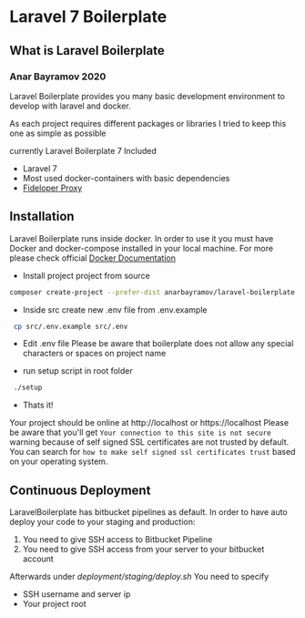 # Laravel 7 Boilerplate

## What is Laravel Boilerplate

### Anar Bayramov 2020

Laravel Boilerplate provides you many basic development environment to develop with laravel and docker.

As each project requires different packages or libraries I tried to keep this one as simple as possible

currently Laravel Boilerplate 7 Included

* Laravel 7
* Most used docker-containers with basic dependencies 
* [Fideloper Proxy](https://github.com/fideloper/proxy)


## Installation

Laravel Boilerplate runs inside docker. In order to use it you must have Docker and docker-compose installed in your local machine. For more please check official [Docker Documentation](https://docs.docker.com/install)



* Install project project from source

```bash
composer create-project --prefer-dist anarbayramov/laravel-boilerplate myproject
```
* Inside src create new .env file from .env.example
```bash
 cp src/.env.example src/.env
```

* Edit .env file Please be aware that boilerplate does not allow any special characters or spaces on project name

* run setup script in root folder

```bash
 ./setup
```
* Thats it!

Your project should be online at http://localhost or https://localhost
Please be aware that you'll get `Your connection to this site is not secure` warning because of self signed SSL certificates are not trusted by default. You can search for `how to make self signed ssl certificates trust` based on your operating system.



## Continuous Deployment

LaravelBoilerplate has bitbucket pipelines as default. In order to have auto deploy your code to your staging and production:
1) You need to give SSH access to Bitbucket Pipeline
2) You need to give SSH access from your server to your bitbucket account

Afterwards under *deployment/staging/deploy.sh* You need to specify
* SSH username and server ip
* Your project root
